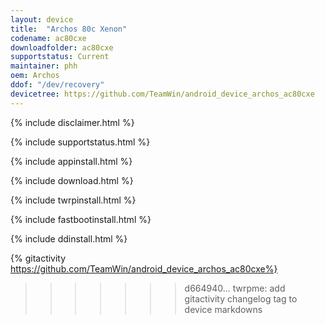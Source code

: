 ```yaml
---
layout: device
title:  "Archos 80c Xenon"
codename: ac80cxe
downloadfolder: ac80cxe
supportstatus: Current
maintainer: phh
oem: Archos
ddof: "/dev/recovery"
devicetree: https://github.com/TeamWin/android_device_archos_ac80cxe
---
```


{% include disclaimer.html %}

{% include supportstatus.html %}

{% include appinstall.html %}

{% include download.html %}

{% include twrpinstall.html %}

{% include fastbootinstall.html %}

{% include ddinstall.html %}

{% gitactivity  https://github.com/TeamWin/android_device_archos_ac80cxe%}
>>>>>>> d664940... twrpme: add gitactivity changelog tag to device markdowns

